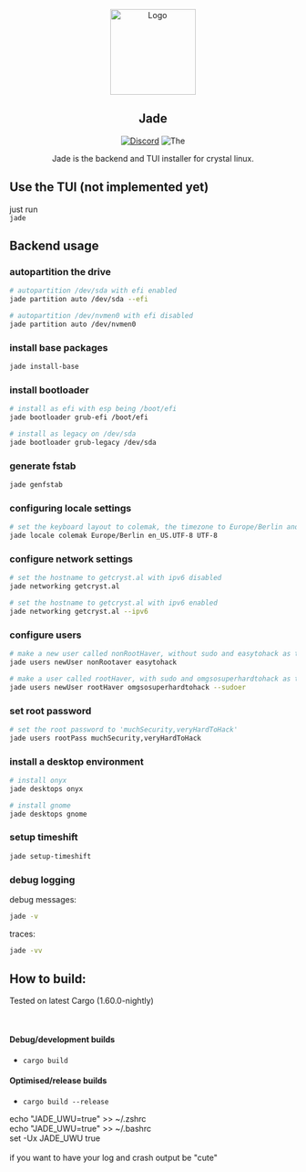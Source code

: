 <p align="center">
  <a href="https://github.com/crystal-linux/jade/">
    <img src="https://getcryst.al/site/assets/other/logo.png" alt="Logo" width="150" height="150">
  </a>
</p>
<h2 align="center">Jade</h2>
<p align="center">
    <a href="https://discord.gg/yp4xpZeAgW"><img alt="Discord" src="https://img.shields.io/discord/825473796227858482?color=blue&label=Discord&logo=Discord&logoColor=white"?link=https://discord.gg/yp4xpZeAgW&link=https://discord.gg/yp4xpZeAgW></a>
    <img src="https://img.shields.io/badge/Maintainer-@amy-brightgreen" alt=The maintainer of this repository" href="https://github.com/axtloss">
</p>

<p align="center">Jade is the backend and TUI installer for crystal linux.</p>

## Use the TUI (not implemented yet)
just run <br>
`jade`

## Backend usage

### autopartition the drive
```sh
# autopartition /dev/sda with efi enabled
jade partition auto /dev/sda --efi

# autopartition /dev/nvmen0 with efi disabled
jade partition auto /dev/nvmen0
```

### install base packages
```sh
jade install-base
```

### install bootloader
```sh
# install as efi with esp being /boot/efi
jade bootloader grub-efi /boot/efi

# install as legacy on /dev/sda
jade bootloader grub-legacy /dev/sda
```

### generate fstab
```sh
jade genfstab
```

### configuring locale settings
```sh
# set the keyboard layout to colemak, the timezone to Europe/Berlin and set en_US.UTF-8 as the locale
jade locale colemak Europe/Berlin en_US.UTF-8 UTF-8
```

### configure network settings
```sh
# set the hostname to getcryst.al with ipv6 disabled
jade networking getcryst.al 

# set the hostname to getcryst.al with ipv6 enabled
jade networking getcryst.al --ipv6
```

### configure users
```sh
# make a new user called nonRootHaver, without sudo and easytohack as the password
jade users newUser nonRootaver easytohack

# make a user called rootHaver, with sudo and omgsosuperhardtohack as the password
jade users newUser rootHaver omgsosuperhardtohack --sudoer
```

### set root password
```sh
# set the root password to 'muchSecurity,veryHardToHack'
jade users rootPass muchSecurity,veryHardToHack
```

### install a desktop environment
```sh
# install onyx
jade desktops onyx

# install gnome
jade desktops gnome
```

### setup timeshift
```sh
jade setup-timeshift
```

### debug logging

debug messages:
```sh
jade -v
```

traces:
```sh
jade -vv
```

## How to build:

Tested on latest Cargo (1.60.0-nightly)

<br>

#### Debug/development builds

- `cargo build`

#### Optimised/release builds

- `cargo build --release`


echo "JADE_UWU=true" >> ~/.zshrc <br>
echo "JADE_UWU=true" >> ~/.bashrc <br>
set -Ux JADE_UWU true <br>
<br>
if you want to have your log and crash output be "cute"
